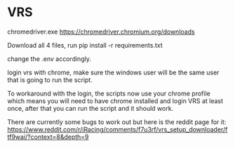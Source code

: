 # VRS
chromedriver.exe https://chromedriver.chromium.org/downloads

Download all 4 files, run pip install -r requirements.txt

change the .env accordingly.

login vrs with chrome, make sure the windows user will be the same user that is going to run the script.

To workaround with the login, the scripts now use your chrome profile which means you will need to have chrome installed and login VRS at least once, after that you can run the script and it should work.

There are currently some bugs to work out but here is the reddit page for it:
https://www.reddit.com/r/iRacing/comments/f7u3rf/vrs_setup_downloader/ftf9wai/?context=8&depth=9
